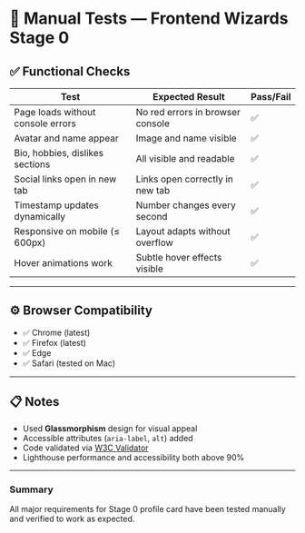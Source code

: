 # 🧪 Manual Tests — Frontend Wizards Stage 0

## ✅ Functional Checks

| Test | Expected Result | Pass/Fail |
|------|------------------|-----------|
| Page loads without console errors | No red errors in browser console | ✅ |
| Avatar and name appear | Image and name visible | ✅ |
| Bio, hobbies, dislikes sections | All visible and readable | ✅ |
| Social links open in new tab | Links open correctly in new tab | ✅ |
| Timestamp updates dynamically | Number changes every second | ✅ |
| Responsive on mobile (≤ 600px) | Layout adapts without overflow | ✅ |
| Hover animations work | Subtle hover effects visible | ✅ |

---

## ⚙️ Browser Compatibility
- ✅ Chrome (latest)
- ✅ Firefox (latest)
- ✅ Edge
- ✅ Safari (tested on Mac)

---

## 📋 Notes
- Used **Glassmorphism** design for visual appeal  
- Accessible attributes (`aria-label`, `alt`) added  
- Code validated via [W3C Validator](https://validator.w3.org)  
- Lighthouse performance and accessibility both above 90%

---

### Summary
All major requirements for Stage 0 profile card have been tested manually and verified to work as expected.
